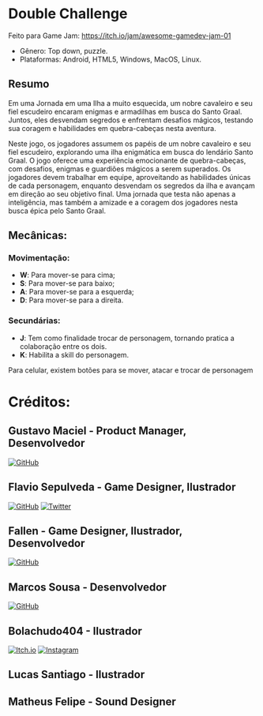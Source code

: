 # Double Challenge

Feito para Game Jam: https://itch.io/jam/awesome-gamedev-jam-01

- Gênero: Top down, puzzle.
- Plataformas: Android, HTML5, Windows, MacOS, Linux.

## Resumo
Em uma Jornada em uma Ilha a muito esquecida, um nobre cavaleiro e seu fiel escudeiro encaram enigmas e armadilhas em busca do Santo Graal. Juntos, eles desvendam segredos e enfrentam desafios mágicos, testando sua coragem e habilidades em quebra-cabeças nesta aventura.

Neste jogo, os jogadores assumem os papéis de um nobre cavaleiro e seu fiel escudeiro, explorando uma ilha enigmática em busca do lendário Santo Graal. O jogo oferece uma experiência emocionante de quebra-cabeças, com desafios, enigmas e guardiões mágicos a serem superados. Os jogadores devem trabalhar em equipe, aproveitando as habilidades únicas de cada personagem, enquanto desvendam os segredos da ilha e avançam em direção ao seu objetivo final. Uma jornada que testa não apenas a inteligência, mas também a amizade e a coragem dos jogadores nesta busca épica pelo Santo Graal.

## Mecânicas:

### Movimentação:
- **W**: Para mover-se para cima;
- **S**: Para mover-se para baixo;
- **A**: Para mover-se para a esquerda;
- **D**: Para mover-se para a direita.


### Secundárias:
- **J**: Tem como finalidade trocar de personagem, tornando pratica a colaboração entre os dois.
- **K**: Habilita a skill do personagem.

Para celular, existem botões para se mover, atacar e trocar de personagem

# Créditos:
## Gustavo Maciel - Product Manager, Desenvolvedor
[![GitHub](https://img.shields.io/badge/GitHub-Follow-<COLOR>?style=for-the-badge&logo=github)](https://github.com/gumaciel)

## Flavio Sepulveda - Game Designer, Ilustrador
[![GitHub](https://img.shields.io/badge/GitHub-Follow-<COLOR>?style=for-the-badge&logo=github)](https://github.com/FlavioSepulveda)
[![Twitter](https://img.shields.io/badge/Twitter-Follow-<COLOR>?style=for-the-badge&logo=twitter)](https://twitter.com/hallseydev_)

## Fallen - Game Designer, Ilustrador, Desenvolvedor
[![GitHub](https://img.shields.io/badge/GitHub-Follow-<COLOR>?style=for-the-badge&logo=github)](https://github.com/FallenAngelDev)

## Marcos Sousa - Desenvolvedor
[![GitHub](https://img.shields.io/badge/GitHub-Follow-<COLOR>?style=for-the-badge&logo=github)](https://github.com/YakumaKuramy)

## Bolachudo404 - Ilustrador
[![Itch.io](https://img.shields.io/badge/Itch.io-Follow-<COLOR>?style=for-the-badge&logo=itch.io)](https://bolachudohey.itch.io/)
[![Instagram](https://img.shields.io/badge/Instagram-Follow-<COLOR>?style=for-the-badge&logo=instagram)](https://www.instagram.com/web_souxs)

## Lucas Santiago - Ilustrador
## Matheus Felipe - Sound Designer
